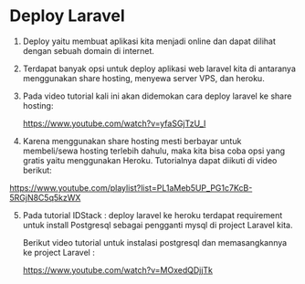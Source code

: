 # Deploy Laravel

1. Deploy yaitu membuat aplikasi kita menjadi online dan dapat dilihat dengan sebuah domain di internet.

2. Terdapat banyak opsi untuk deploy aplikasi web laravel kita di antaranya menggunakan share hosting, menyewa server VPS, dan heroku.

3. Pada video tutorial kali ini akan didemokan cara deploy laravel ke share hosting: 

    https://www.youtube.com/watch?v=yfaSGjTzU_I

4. Karena  menggunakan share hosting mesti berbayar untuk membeli/sewa hosting terlebih dahulu, maka kita bisa coba opsi yang gratis yaitu menggunakan Heroku. Tutorialnya dapat diikuti di video berikut: 

https://www.youtube.com/playlist?list=PL1aMeb5UP_PG1c7KcB-5RGjN8C5q5kzWX

5. Pada tutorial IDStack : deploy laravel ke heroku  terdapat requirement untuk install Postgresql sebagai pengganti mysql di project Laravel kita. 

    Berikut video tutorial untuk instalasi postgresql dan memasangkannya ke project Laravel : 

    https://www.youtube.com/watch?v=MOxedQDjjTk